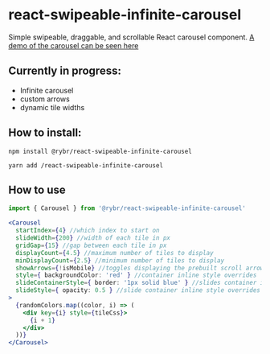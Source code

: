 # react-swipeable-infinite-carousel

Simple swipeable, draggable, and scrollable React carousel component.
[A demo of the carousel can be seen here](https://rmbraun.github.io/react-swipeable-infinite-carousel/)


## Currently in progress:

- Infinite carousel
- custom arrows
- dynamic tile widths


## How to install:
```
npm install @rybr/react-swipeable-infinite-carousel

yarn add /react-swipeable-infinite-carousel
```

## How to use

```jsx
import { Carousel } from '@rybr/react-swipeable-infinite-carousel'

<Carousel
  startIndex={4} //which index to start on
  slideWidth={200} //width of each tile in px
  gridGap={15} //gap between each tile in px
  displayCount={4.5} //maximum number of tiles to display
  minDisplayCount={2.5} //minimum number of tiles to display
  showArrows={!isMobile} //toggles displaying the prebuilt scroll arrows
  style={ backgroundColor: 'red' } //container inline style overrides
  slideContainerStyle={ border: '1px solid blue' } //slides container inline style overrides
  slideStyle={ opacity: 0.5 } //slide container inline style overrides
>
  {randomColors.map((color, i) => (
    <div key={i} style={tileCss}>
      {i + 1}
    </div>
  ))}
</Carousel>
```
